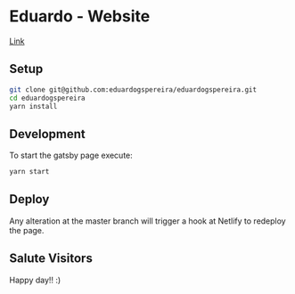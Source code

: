 # Eduardo - Website

[Link](https://eduardogspereira.dev/)

## Setup

```bash
git clone git@github.com:eduardogspereira/eduardogspereira.git
cd eduardogspereira
yarn install
```

## Development

To start the gatsby page execute:

```bash
yarn start
```

## Deploy

Any alteration at the master branch will trigger a hook at Netlify to redeploy the page.

## Salute Visitors

Happy day!! :)
